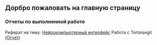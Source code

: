 ## Дорбро пожаловать на главную страницу 
### Отчеты по выполненной работе
Реферат на тему: [Нейрокомпьютерный интерфейс](https://github.com/Vladiimiirr/Vladiimiirr.github.lo/)
Работа с Tortoisegit [(Отчет)](https://github.com/Vladiimiirr/Vladiimiirr.github.lo/)
